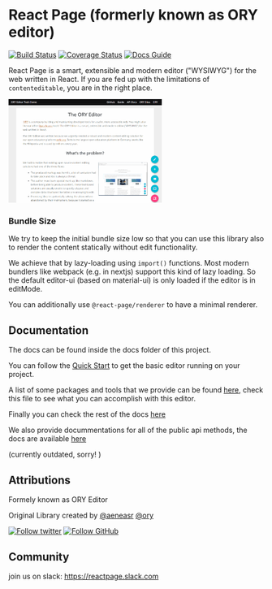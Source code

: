 # React Page (formerly known as ORY editor)

[![Build Status](https://travis-ci.org/react-page/react-page.svg)](https://travis-ci.org/react-page/react-page)
[![Coverage Status](https://coveralls.io/repos/github/ory-am/editor/badge.svg?branch=master)](https://coveralls.io/github/ory/editor?branch=master)
[![Docs Guide](https://img.shields.io/badge/docs-guide-blue.svg)](https://ory.gitbooks.io/editor/content/)

React Page is a smart, extensible and modern editor ("WYSIWYG") for the web written in React. If you are fed up with the limitations of `contenteditable`, you are in the right place.

<img width="60%" alt="React Page Demo" src="docs/images/quick-example.gif">

### Bundle Size

We try to keep the initial bundle size low so that you can use this library also to render the content statically without edit functionality.

We achieve that by lazy-loading using `import()` functions. Most modern bundlers like webpack (e.g. in nextjs) support this kind of lazy loading. So the default editor-ui (based on material-ui) is only loaded if the editor is in editMode.

You can additionally use `@react-page/renderer` to have a minimal renderer.

## Documentation

The docs can be found inside the docs folder of this project.

You can follow the [Quick Start](./docs/quick-start.md) to get the basic editor running on your project.

A list of some packages and tools that we provide can be found [here](./docs/packages.md), check this file to see what you can accomplish with this editor.

Finally you can check the rest of the docs [here](./docs/SUMMARY.md)

We also provide docummentations for all of the public api methods, the docs are available [here](./docs/api)

(currently outdated, sorry! )

## Attributions

Formely known as ORY Editor

Original Library created by [@aeneasr](https://github.com/aeneasr) [@ory](https://github.com/ory)

[![Follow twitter](https://img.shields.io/badge/follow-twitter-00cc99.svg)](https://twitter.com/_aeneasr)
[![Follow GitHub](https://img.shields.io/badge/follow-github-00cc99.svg)](https://github.com/arekkas)

## Community

join us on slack: https://reactpage.slack.com
